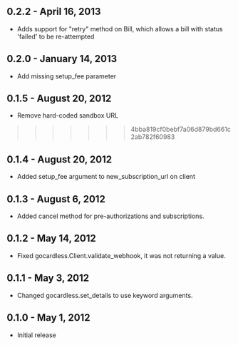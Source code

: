 ## 0.2.2 - April 16, 2013

- Adds support for "retry" method on Bill, which allows a bill with status
'failed' to be re-attempted

## 0.2.0 - January 14, 2013

- Add missing setup_fee parameter

## 0.1.5 - August 20, 2012

- Remove hard-coded sandbox URL
>>>>>>> 4bba819cf0bebf7a06d879bd661c2ab782f60983

## 0.1.4 - August 20, 2012

- Added setup_fee argument to new_subscription_url on client

## 0.1.3 - August 6, 2012

- Added cancel method for pre-authorizations and subscriptions.

## 0.1.2 - May 14, 2012

- Fixed gocardless.Client.validate_webhook, it was not returning a value.

## 0.1.1 - May 3, 2012

- Changed gocardless.set_details to use keyword arguments.

## 0.1.0 - May 1, 2012

- Initial release

